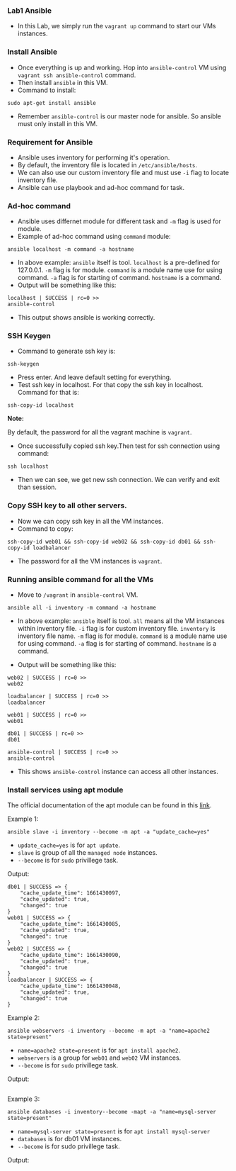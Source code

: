 ### Lab1 Ansible
- In this Lab, we simply run the `vagrant up` command to start our VMs instances.

### Install Ansible
- Once everything is up and working. Hop into `ansible-control` VM using `vagrant ssh ansible-control` command.
- Then install `ansible` in this VM.
- Command to install: 
```
sudo apt-get install ansible
``` 
- Remember `ansible-control` is our master node for ansible. So ansible must only install in this VM.

### Requirement for Ansible
- Ansible uses inventory for performing it's operation.
- By default, the inventory file is located in `/etc/ansible/hosts`.
- We can also use our custom inventory file and must use `-i` flag to locate inventory file.
- Ansible can use playbook and ad-hoc command for task.

### Ad-hoc command
- Ansible uses differnet module for different task and `-m` flag is used for module.
- Example of ad-hoc command using `command` module:
```
ansible localhost -m command -a hostname
```
- In above example:
    `ansible` itself is tool.
    `localhost` is a pre-defined for 127.0.0.1.
    `-m` flag is for module.
    `command` is a module name use for using command.
    `-a` flag is for starting of command.
    `hostname` is a command.
- Output will be something like this:
```
localhost | SUCCESS | rc=0 >>
ansible-control 
```
- This output shows ansible is working correctly.

### SSH Keygen
- Command to generate ssh key is:
```
ssh-keygen
```
- Press enter. And leave default setting for everything.
- Test ssh key in localhost. For that copy the ssh key in localhost. Command for that is:
```
ssh-copy-id localhost
```
<b>Note: </b> 

By default, the password for all the vagrant machine is `vagrant`.
- Once successfully copied ssh key.Then test for ssh connection using command:
```
ssh localhost
```
- Then we can see, we get new ssh connection. We can verify and exit than session.

### Copy SSH key to all other servers.
- Now we can copy ssh key in all the VM instances.
- Command to copy:
```
ssh-copy-id web01 && ssh-copy-id web02 && ssh-copy-id db01 && ssh-copy-id loadbalancer
```
- The password for all the VM instances is `vagrant`.

### Running ansible command for all the VMs
- Move to `/vagrant` in `ansible-control` VM.
```
ansible all -i inventory -m command -a hostname
```
- In above example:
    `ansible` itself is tool.
    `all` means all the VM instances within inventory file.
    `-i` flag is for custom inventory file.
    `inventory` is inventory file name.
    `-m` flag is for module.
    `command` is a module name use for using command.
    `-a` flag is for starting of command.
    `hostname` is a command.

- Output will be something like this:
```
web02 | SUCCESS | rc=0 >>
web02

loadbalancer | SUCCESS | rc=0 >>
loadbalancer

web01 | SUCCESS | rc=0 >>
web01

db01 | SUCCESS | rc=0 >>
db01

ansible-control | SUCCESS | rc=0 >>
ansible-control
```
- This shows `ansible-control` instance can access all other instances.



### Install services using apt module
The official documentation of the apt module can be found in this [link](https://docs.ansible.com/ansible/latest/collections/ansible/builtin/apt_module.html).

Example 1:
```
ansible slave -i inventory --become -m apt -a "update_cache=yes"
```
- `update_cache=yes` is for `apt update`.
- `slave` is group of all the `managed node` instances.
- `--become` is for `sudo` privillege task.

Output:
```
db01 | SUCCESS => {
    "cache_update_time": 1661430097, 
    "cache_updated": true, 
    "changed": true
}
web01 | SUCCESS => {
    "cache_update_time": 1661430085, 
    "cache_updated": true, 
    "changed": true
}
web02 | SUCCESS => {
    "cache_update_time": 1661430090, 
    "cache_updated": true, 
    "changed": true
}
loadbalancer | SUCCESS => {
    "cache_update_time": 1661430048, 
    "cache_updated": true, 
    "changed": true
}
```

Example 2:
```
ansible webservers -i inventory --become -m apt -a "name=apache2 state=present"
```
- `name=apache2 state=present` is for `apt install apache2`.
- `webservers` is a group for `web01` and `web02` VM instances.
- `--become` is for `sudo` privillege task.

Output:
```

```

Example 3:
```
ansible databases -i inventory--become -mapt -a "name=mysql-server state=present"
```
- `name=mysql-server state=present` is for `apt install mysql-server`
- `databases` is for db01 VM instances.
- `--become` is for sudo privillege task.

Output:
```
```